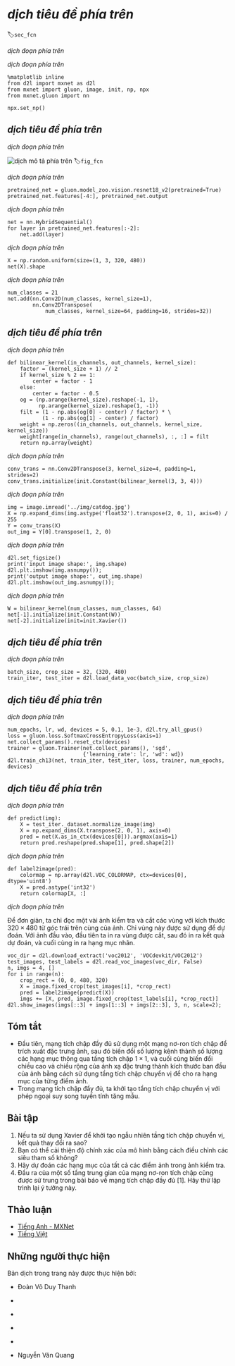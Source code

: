 <!-- ===================== Bắt đầu dịch Phần 1 ==================== -->
<!-- ========================================= REVISE PHẦN 1 - BẮT ĐẦU =================================== -->

<!--
# Fully Convolutional Networks (FCN)
-->

# *dịch tiêu đề phía trên*
:label:`sec_fcn`


<!--
We previously discussed semantic segmentation using each pixel in an image for category prediction.
A fully convolutional network (FCN) :cite:`Long.Shelhamer.Darrell.2015` uses a convolutional neural network to transform image pixels to pixel categories.
Unlike the convolutional neural networks previously introduced, an FCN transforms the height and width 
of the intermediate layer feature map back to the size of input image through the transposed convolution layer, 
so that the predictions have a one-to-one correspondence with input image in spatial dimension (height and width).
Given a position on the spatial dimension, the output of the channel dimension will be a category prediction of the pixel corresponding to the location.
-->

*dịch đoạn phía trên*


<!--
We will first import the package or module needed for the experiment and then explain the transposed convolution layer.
-->

*dịch đoạn phía trên*


```{.python .input  n=2}
%matplotlib inline
from d2l import mxnet as d2l
from mxnet import gluon, image, init, np, npx
from mxnet.gluon import nn

npx.set_np()
```


<!--
## Constructing a Model
-->

## *dịch tiêu đề phía trên*


<!--
Here, we demonstrate the most basic design of a fully convolutional network model.
As shown in :numref:`fig_fcn`, the fully convolutional network first uses the convolutional neural network to extract image features, 
then transforms the number of channels into the number of categories through the $1\times 1$ convolution layer, 
and finally transforms the height and width of the feature map to the size of the input image by using the transposed convolution layer :numref:`sec_transposed_conv`. 
The model output has the same height and width as the input image and has a one-to-one correspondence in spatial positions. 
The final output channel contains the category prediction of the pixel of the corresponding spatial position.
-->

*dịch đoạn phía trên*

<!--
![Fully convolutional network.](../img/fcn.svg)
-->

![*dịch mô tả phía trên*](../img/fcn.svg)
:label:`fig_fcn`


<!--
Below, we use a ResNet-18 model pre-trained on the ImageNet dataset to extract image features and record the network instance as `pretrained_net`.
As you can see, the last two layers of the model member variable `features` are the global maximum pooling layer `GlobalAvgPool2D` and example flattening layer `Flatten`.
The `output` module contains the fully connected layer used for output.
These layers are not required for a fully convolutional network.
-->

*dịch đoạn phía trên*


```{.python .input  n=5}
pretrained_net = gluon.model_zoo.vision.resnet18_v2(pretrained=True)
pretrained_net.features[-4:], pretrained_net.output
```

<!-- ===================== Kết thúc dịch Phần 1 ===================== -->

<!-- ===================== Bắt đầu dịch Phần 2 ===================== -->

<!--
Next, we create the fully convolutional network instance `net`.
It duplicates all the neural layers except the last two layers of the instance member variable `features` of `pretrained_net` and the model parameters obtained after pre-training.
-->

*dịch đoạn phía trên*


```{.python .input  n=6}
net = nn.HybridSequential()
for layer in pretrained_net.features[:-2]:
    net.add(layer)
```


<!--
Given an input of a height and width of 320 and 480 respectively, 
the forward computation of `net` will reduce the height and width of the input to $1/32$ of the original, i.e., 10 and 15.
-->

*dịch đoạn phía trên*


```{.python .input  n=7}
X = np.random.uniform(size=(1, 3, 320, 480))
net(X).shape
```


<!--
Next, we transform the number of output channels to the number of categories of Pascal VOC2012 (21) through the $1\times 1$ convolution layer.
Finally, we need to magnify the height and width of the feature map by a factor of 32 to change them back to the height and width of the input image.
Recall the calculation method for the convolution layer output shape described in :numref:`sec_padding`.
Because $(320-64+16\times2+32)/32=10$ and $(480-64+16\times2+32)/32=15$, 
we construct a transposed convolution layer with a stride of 32 and set the height and width of the convolution kernel to 64 and the padding to 16.
It is not difficult to see that, if the stride is $s$, the padding is $s/2$ (assuming $s/2$ is an integer), and the height and width of the convolution kernel are $2s$,
the transposed convolution kernel will magnify both the height and width of the input by a factor of $s$.
-->

*dịch đoạn phía trên*


```{.python .input  n=8}
num_classes = 21
net.add(nn.Conv2D(num_classes, kernel_size=1),
        nn.Conv2DTranspose(
            num_classes, kernel_size=64, padding=16, strides=32))
```

<!-- ===================== Kết thúc dịch Phần 2 ===================== -->

<!-- ===================== Bắt đầu dịch Phần 3 ===================== -->

<!--
## Initializing the Transposed Convolution Layer
-->

## *dịch tiêu đề phía trên*


<!--
We already know that the transposed convolution layer can magnify a feature map.
In image processing, sometimes we need to magnify the image, i.e., upsampling.
There are many methods for upsampling, and one common method is bilinear interpolation.
Simply speaking, in order to get the pixel of the output image at the coordinates $(x, y)$, the coordinates are first mapped to the coordinates of the input image $(x', y')$.
This can be done based on the ratio of the size of three input to the size of the output.
The mapped values $x'$ and $y'$ are usually real numbers.
Then, we find the four pixels closest to the coordinate $(x', y')$ on the input image.
Finally, the pixels of the output image at coordinates $(x, y)$ are calculated based on these four pixels on the input image and their relative distances to $(x', y')$.
Upsampling by bilinear interpolation can be implemented by transposed convolution layer of the convolution kernel constructed using the following `bilinear_kernel` function.
Due to space limitations, we only give the implementation of the `bilinear_kernel` function and will not discuss the principles of the algorithm.
-->

*dịch đoạn phía trên*



```{.python .input  n=9}
def bilinear_kernel(in_channels, out_channels, kernel_size):
    factor = (kernel_size + 1) // 2
    if kernel_size % 2 == 1:
        center = factor - 1
    else:
        center = factor - 0.5
    og = (np.arange(kernel_size).reshape(-1, 1),
          np.arange(kernel_size).reshape(1, -1))
    filt = (1 - np.abs(og[0] - center) / factor) * \
           (1 - np.abs(og[1] - center) / factor)
    weight = np.zeros((in_channels, out_channels, kernel_size, kernel_size))
    weight[range(in_channels), range(out_channels), :, :] = filt
    return np.array(weight)
```


<!--
Now, we will experiment with bilinear interpolation upsampling implemented by transposed convolution layers.
Construct a transposed convolution layer that magnifies height and width of input by a factor of 2 and initialize its convolution kernel with the `bilinear_kernel` function.
-->

*dịch đoạn phía trên*



```{.python .input  n=11}
conv_trans = nn.Conv2DTranspose(3, kernel_size=4, padding=1, strides=2)
conv_trans.initialize(init.Constant(bilinear_kernel(3, 3, 4)))
```


<!--
Read the image `X` and record the result of upsampling as `Y`.
In order to print the image, we need to adjust the position of the channel dimension.
-->

*dịch đoạn phía trên*



```{.python .input}
img = image.imread('../img/catdog.jpg')
X = np.expand_dims(img.astype('float32').transpose(2, 0, 1), axis=0) / 255
Y = conv_trans(X)
out_img = Y[0].transpose(1, 2, 0)
```


<!--
As you can see, the transposed convolution layer magnifies both the height and width of the image by a factor of 2.
It is worth mentioning that, besides to the difference in coordinate scale, the image magnified by bilinear interpolation and original image printed in :numref:`sec_bbox` look the same.
-->

*dịch đoạn phía trên*


```{.python .input}
d2l.set_figsize()
print('input image shape:', img.shape)
d2l.plt.imshow(img.asnumpy());
print('output image shape:', out_img.shape)
d2l.plt.imshow(out_img.asnumpy());
```


<!--
In a fully convolutional network, we initialize the transposed convolution layer for upsampled bilinear interpolation.
For a $1\times 1$ convolution layer, we use Xavier for randomly initialization.
-->

*dịch đoạn phía trên*


```{.python .input  n=12}
W = bilinear_kernel(num_classes, num_classes, 64)
net[-1].initialize(init.Constant(W))
net[-2].initialize(init=init.Xavier())
```

<!-- ===================== Kết thúc dịch Phần 3 ===================== -->

<!-- ===================== Bắt đầu dịch Phần 4 ===================== -->

<!-- ========================================= REVISE PHẦN 1 - KẾT THÚC ===================================-->

<!-- ========================================= REVISE PHẦN 2 - BẮT ĐẦU ===================================-->

<!--
## Reading the Dataset
-->

## *dịch tiêu đề phía trên*


<!--
We read the dataset using the method described in the previous section.
Here, we specify shape of the randomly cropped output image as $320\times 480$, so both the height and width are divisible by 32.
-->

*dịch đoạn phía trên*


```{.python .input  n=13}
batch_size, crop_size = 32, (320, 480)
train_iter, test_iter = d2l.load_data_voc(batch_size, crop_size)
```


<!--
## Training
-->

## *dịch tiêu đề phía trên*


<!--
Now we can start training the model.
The loss function and accuracy calculation here are not substantially different from those used in image classification.
Because we use the channel of the transposed convolution layer to predict pixel categories, the `axis=1` (channel dimension) option is specified in `SoftmaxCrossEntropyLoss`.
In addition, the model calculates the accuracy based on whether the prediction category of each pixel is correct.
-->

*dịch đoạn phía trên*


```{.python .input  n=12}
num_epochs, lr, wd, devices = 5, 0.1, 1e-3, d2l.try_all_gpus()
loss = gluon.loss.SoftmaxCrossEntropyLoss(axis=1)
net.collect_params().reset_ctx(devices)
trainer = gluon.Trainer(net.collect_params(), 'sgd',
                        {'learning_rate': lr, 'wd': wd})
d2l.train_ch13(net, train_iter, test_iter, loss, trainer, num_epochs, devices)
```


<!--
## Prediction
-->

## *dịch tiêu đề phía trên*


<!--
During predicting, we need to standardize the input image in each channel and transform them into the four-dimensional input format required by the convolutional neural network.
-->

*dịch đoạn phía trên*


```{.python .input  n=13}
def predict(img):
    X = test_iter._dataset.normalize_image(img)
    X = np.expand_dims(X.transpose(2, 0, 1), axis=0)
    pred = net(X.as_in_ctx(devices[0])).argmax(axis=1)
    return pred.reshape(pred.shape[1], pred.shape[2])
```


<!--
To visualize the predicted categories for each pixel, we map the predicted categories back to their labeled colors in the dataset.
-->

*dịch đoạn phía trên*


```{.python .input  n=14}
def label2image(pred):
    colormap = np.array(d2l.VOC_COLORMAP, ctx=devices[0], dtype='uint8')
    X = pred.astype('int32')
    return colormap[X, :]
```


<!--
The size and shape of the images in the test dataset vary.
Because the model uses a transposed convolution layer with a stride of 32, when the height or width of the input image is not divisible by 32, 
the height or width of the transposed convolution layer output deviates from the size of the input image.
In order to solve this problem, we can crop multiple rectangular areas in the image with heights and widths as integer multiples of 32, 
and then perform forward computation on the pixels in these areas. 
When combined, these areas must completely cover the input image.
When a pixel is covered by multiple areas, the average of the transposed convolution layer output in the forward computation 
of the different areas can be used as an input for the softmax operation to predict the category.
-->

*dịch đoạn phía trên*

<!-- ===================== Kết thúc dịch Phần 4 ===================== -->

<!-- ===================== Bắt đầu dịch Phần 5 ===================== -->

<!--
For the sake of simplicity, we only read a few large test images and crop an area with a shape of $320\times480$ from the top-left corner of the image.
Only this area is used for prediction. For the input image, we print the cropped area first, then print the predicted result, and finally print the labeled category.
-->

Để đơn giản, ta chỉ đọc một vài ảnh kiểm tra và cắt các vùng với kích thước $320\times480$ từ góc trái trên cùng của ảnh.
Chỉ vùng này được sử dụng để dự đoán. Với ảnh đầu vào, đầu tiên ta in ra vùng được cắt, sau đó in ra kết quả dự đoán, và cuối cùng in ra hạng mục nhãn.


```{.python .input  n=15}
voc_dir = d2l.download_extract('voc2012', 'VOCdevkit/VOC2012')
test_images, test_labels = d2l.read_voc_images(voc_dir, False)
n, imgs = 4, []
for i in range(n):
    crop_rect = (0, 0, 480, 320)
    X = image.fixed_crop(test_images[i], *crop_rect)
    pred = label2image(predict(X))
    imgs += [X, pred, image.fixed_crop(test_labels[i], *crop_rect)]
d2l.show_images(imgs[::3] + imgs[1::3] + imgs[2::3], 3, n, scale=2);
```



## Tóm tắt

<!--
* The fully convolutional network first uses the convolutional neural network to extract image features, then transforms the number of channels into the number of categories through the $1\times 1$ convolution layer, and finally transforms the height and width of the feature map to the size of the input image by using the transposed convolution layer to output the category of each pixel.
* In a fully convolutional network, we initialize the transposed convolution layer for upsampled bilinear interpolation.
-->

* Đầu tiên, mạng tích chập đầy đủ sử dụng một mạng nơ-ron tích chập để trích xuất đặc trưng ảnh, sau đó biến đổi số lượng kênh thành số lượng các hạng mục thông qua tầng tích chập $1\times 1$, và cuối cùng biến đổi chiều cao và chiều rộng của ánh xạ đặc trưng thành kích thước ban đầu của ảnh bằng cách sử dụng tầng tích chập chuyển vị để cho ra hạng mục của từng điểm ảnh.
* Trong mạng tích chập đầy đủ, ta khởi tạo tầng tích chập chuyển vị với phép ngoại suy song tuyến tính tăng mẫu.


## Bài tập

<!--
1. If we use Xavier to randomly initialize the transposed convolution layer, what will happen to the result?
2. Can you further improve the accuracy of the model by tuning the hyperparameters?
3. Predict the categories of all pixels in the test image.
4. The outputs of some intermediate layers of the convolutional neural network are also used in the paper on fully convolutional networks[1]. Try to implement this idea.
-->

1. Nếu ta sử dụng Xavier để khởi tạo ngẫu nhiên tầng tích chập chuyển vị, kết quả thay đổi ra sao?
2. Bạn có thể cải thiện độ chính xác của mô hình bằng cách điều chỉnh các siêu tham số không?
3. Hãy dự đoán các hạng mục của tất cả các điểm ảnh trong ảnh kiểm tra.
4. Đầu ra của một số tầng trung gian của mạng nơ-ron tích chập cũng được sử trung trong bài báo về mạng tích chập đầy đủ [1]. Hãy thử lập trình lại ý tưởng này.


<!-- ===================== Kết thúc dịch Phần 5 ===================== -->
<!-- ========================================= REVISE PHẦN 2 - KẾT THÚC ===================================-->

## Thảo luận
* [Tiếng Anh - MXNet](https://discuss.d2l.ai/t/377)
* [Tiếng Việt](https://forum.machinelearningcoban.com/c/d2l)


## Những người thực hiện
Bản dịch trong trang này được thực hiện bởi:
<!--
Tác giả của mỗi Pull Request điền tên mình và tên những người review mà bạn thấy
hữu ích vào từng phần tương ứng. Mỗi dòng một tên, bắt đầu bằng dấu `*`.

Tên đầy đủ của các reviewer có thể được tìm thấy tại https://github.com/aivivn/d2l-vn/blob/master/docs/contributors_info.md
-->

* Đoàn Võ Duy Thanh
<!-- Phần 1 -->
* 

<!-- Phần 2 -->
* 

<!-- Phần 3 -->
* 

<!-- Phần 4 -->
* 

<!-- Phần 5 -->
* Nguyễn Văn Quang


